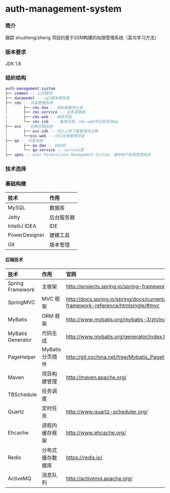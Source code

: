# auth-management-system
### 简介
跟踪 shuzheng/zheng 项目的基于SSM构建的权限管理系统（菜鸟学习方法）
### 版本要求
JDK 1.8
### 组织结构
```lua
auth-management-system
├── common -- 公共模块
├── datamodel -- sql脚本等存放
├── cms -- 内容管理系统
|       ├── cms-dao -- DAO数据持久层
|       ├── cms-service -- 业务逻辑层
|       ├── cms-web -- WEB项目
|       └── cms-job  -- 备用消息，cms-web中已经包含mq
├── oss -- 对象存储系统
|       ├── oss-sdk -- OSS上传下载管理凭证等
|       └──oss-web -- OSS在线管理项目
├── qa -- 问答系统
|       ├── qa-dao -- DAO层
|       └── qa-service -- service层
├── upms -- User Permissions Management System，通用用户权限管理系统
```
### 技术选择
### 基础构建
| 技术 | 作用 |
| :------- | :------- |
| MySQL    | 数据库    | 
| Jetty    | 后台服务器 |
| IntelliJ IDEA | IDE |
| PowerDesigner | 建模工具 |
| Git      | 版本管理 |
#### 后端技术
| 技术 | 作用 | 官网 |
| :------- | :------- | :------|
| Spring Framework | 主框架           | http://projects.spring.io/spring-framework/ |
| SpringMVC        | MVC 框架         | 	http://docs.spring.io/spring/docs/current/spring-framework-reference/htmlsingle/#mvc |
| MyBatis          | ORM 框架         | http://www.mybatis.org/mybatis-3/zh/index.html |
| MyBatis Generator| 代码生成         | 	http://www.mybatis.org/generator/index.html |
| PageHelper       | MyBatis分页插件  | http://git.oschina.net/free/Mybatis_PageHelper |
| Maven	           | 项目构建管理	  | http://maven.apache.org/ |
| TBSchedule       | 任务调度         |
| Quartz           | 定时任务         | http://www.quartz-scheduler.org/|
| Ehcache          | 进程内缓存框架    | http://www.ehcache.org/ |
| Redis            | 分布式缓存数据库  | https://redis.io/ |
| ActiveMQ         | 消息队列         | http://activemq.apache.org/ |
